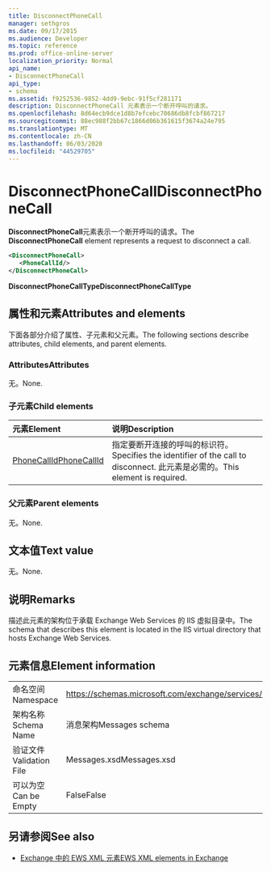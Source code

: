 ```yaml
---
title: DisconnectPhoneCall
manager: sethgros
ms.date: 09/17/2015
ms.audience: Developer
ms.topic: reference
ms.prod: office-online-server
localization_priority: Normal
api_name:
- DisconnectPhoneCall
api_type:
- schema
ms.assetid: f9252536-9852-4dd9-9ebc-91f5cf281171
description: DisconnectPhoneCall 元素表示一个断开呼叫的请求。
ms.openlocfilehash: 8d64ecb9dce1d8b7efcebc70686db8fcbf867217
ms.sourcegitcommit: 88ec988f2bb67c1866d06b361615f3674a24e795
ms.translationtype: MT
ms.contentlocale: zh-CN
ms.lasthandoff: 06/03/2020
ms.locfileid: "44529705"
---
```

# <a name="disconnectphonecall"></a><span data-ttu-id="82ef9-103">DisconnectPhoneCall</span><span class="sxs-lookup"><span data-stu-id="82ef9-103">DisconnectPhoneCall</span></span>

<span data-ttu-id="82ef9-104">**DisconnectPhoneCall**元素表示一个断开呼叫的请求。</span><span class="sxs-lookup"><span data-stu-id="82ef9-104">The **DisconnectPhoneCall** element represents a request to disconnect a call.</span></span> 
  
```xml
<DisconnectPhoneCall>
   <PhoneCallId/>
</DisconnectPhoneCall>
```

 <span data-ttu-id="82ef9-105">**DisconnectPhoneCallType**</span><span class="sxs-lookup"><span data-stu-id="82ef9-105">**DisconnectPhoneCallType**</span></span>
## <a name="attributes-and-elements"></a><span data-ttu-id="82ef9-106">属性和元素</span><span class="sxs-lookup"><span data-stu-id="82ef9-106">Attributes and elements</span></span>

<span data-ttu-id="82ef9-107">下面各部分介绍了属性、子元素和父元素。</span><span class="sxs-lookup"><span data-stu-id="82ef9-107">The following sections describe attributes, child elements, and parent elements.</span></span>
  
### <a name="attributes"></a><span data-ttu-id="82ef9-108">Attributes</span><span class="sxs-lookup"><span data-stu-id="82ef9-108">Attributes</span></span>

<span data-ttu-id="82ef9-109">无。</span><span class="sxs-lookup"><span data-stu-id="82ef9-109">None.</span></span>
  
### <a name="child-elements"></a><span data-ttu-id="82ef9-110">子元素</span><span class="sxs-lookup"><span data-stu-id="82ef9-110">Child elements</span></span>

|<span data-ttu-id="82ef9-111">**元素**</span><span class="sxs-lookup"><span data-stu-id="82ef9-111">**Element**</span></span>|<span data-ttu-id="82ef9-112">**说明**</span><span class="sxs-lookup"><span data-stu-id="82ef9-112">**Description**</span></span>|
|:-----|:-----|
|[<span data-ttu-id="82ef9-113">PhoneCallId</span><span class="sxs-lookup"><span data-stu-id="82ef9-113">PhoneCallId</span></span>](phonecallid.md) <br/> |<span data-ttu-id="82ef9-114">指定要断开连接的呼叫的标识符。</span><span class="sxs-lookup"><span data-stu-id="82ef9-114">Specifies the identifier of the call to disconnect.</span></span> <span data-ttu-id="82ef9-115">此元素是必需的。</span><span class="sxs-lookup"><span data-stu-id="82ef9-115">This element is required.</span></span>  <br/> |
   
### <a name="parent-elements"></a><span data-ttu-id="82ef9-116">父元素</span><span class="sxs-lookup"><span data-stu-id="82ef9-116">Parent elements</span></span>

<span data-ttu-id="82ef9-117">无。</span><span class="sxs-lookup"><span data-stu-id="82ef9-117">None.</span></span>
  
## <a name="text-value"></a><span data-ttu-id="82ef9-118">文本值</span><span class="sxs-lookup"><span data-stu-id="82ef9-118">Text value</span></span>

<span data-ttu-id="82ef9-119">无。</span><span class="sxs-lookup"><span data-stu-id="82ef9-119">None.</span></span>
  
## <a name="remarks"></a><span data-ttu-id="82ef9-120">说明</span><span class="sxs-lookup"><span data-stu-id="82ef9-120">Remarks</span></span>

<span data-ttu-id="82ef9-121">描述此元素的架构位于承载 Exchange Web Services 的 IIS 虚拟目录中。</span><span class="sxs-lookup"><span data-stu-id="82ef9-121">The schema that describes this element is located in the IIS virtual directory that hosts Exchange Web Services.</span></span>
  
## <a name="element-information"></a><span data-ttu-id="82ef9-122">元素信息</span><span class="sxs-lookup"><span data-stu-id="82ef9-122">Element information</span></span>

|||
|:-----|:-----|
|<span data-ttu-id="82ef9-123">命名空间</span><span class="sxs-lookup"><span data-stu-id="82ef9-123">Namespace</span></span>  <br/> |https://schemas.microsoft.com/exchange/services/2006/messages  <br/> |
|<span data-ttu-id="82ef9-124">架构名称</span><span class="sxs-lookup"><span data-stu-id="82ef9-124">Schema Name</span></span>  <br/> |<span data-ttu-id="82ef9-125">消息架构</span><span class="sxs-lookup"><span data-stu-id="82ef9-125">Messages schema</span></span>  <br/> |
|<span data-ttu-id="82ef9-126">验证文件</span><span class="sxs-lookup"><span data-stu-id="82ef9-126">Validation File</span></span>  <br/> |<span data-ttu-id="82ef9-127">Messages.xsd</span><span class="sxs-lookup"><span data-stu-id="82ef9-127">Messages.xsd</span></span>  <br/> |
|<span data-ttu-id="82ef9-128">可以为空</span><span class="sxs-lookup"><span data-stu-id="82ef9-128">Can be Empty</span></span>  <br/> |<span data-ttu-id="82ef9-129">False</span><span class="sxs-lookup"><span data-stu-id="82ef9-129">False</span></span>  <br/> |
   
## <a name="see-also"></a><span data-ttu-id="82ef9-130">另请参阅</span><span class="sxs-lookup"><span data-stu-id="82ef9-130">See also</span></span>

- [<span data-ttu-id="82ef9-131">Exchange 中的 EWS XML 元素</span><span class="sxs-lookup"><span data-stu-id="82ef9-131">EWS XML elements in Exchange</span></span>](ews-xml-elements-in-exchange.md)

